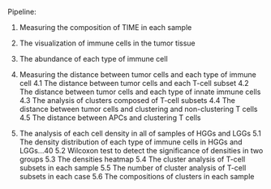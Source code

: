 Pipeline:
1. Measuring the composition of TIME in each sample

2. The visualization of immune cells in the tumor tissue

3. The abundance of each type of immune cell

4. Measuring the distance between tumor cells and each type of immune cell
  4.1  The distance between tumor cells and each T-cell subset
  4.2  The distance between tumor cells and each type of innate immune cells
  4.3  The analysis of clusters composed of T-cell subsets
  4.4  The distance between tumor cells and clustering and non-clustering T cells
  4.5  The distance between APCs and clustering T cells
  
5. The analysis of each cell density in all of samples of HGGs and LGGs
  5.1  The density distribution of each type of immune cells in HGGs and LGGs...40
  5.2  Wilcoxon test to detect the significance of densities in two groups
  5.3  The densities heatmap
  5.4  The cluster analysis of T-cell subsets in each sample
  5.5  The number of cluster analysis of T-cell subsets in each case
  5.6  The compositions of clusters in each sample
